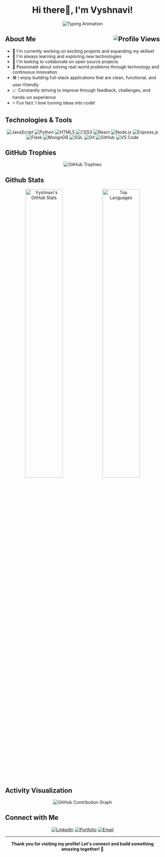 <div align="center">

#  Hi there👋, I'm Vyshnavi!

<img src="https://readme-typing-svg.herokuapp.com/?lines=✨+Creative+Developer+✨;🚀+Problem+Solver+🚀;💡+Innovation+Enthusiast+💡;🎯+Aspiring+Software+Engineer+🎯;🌟+Building+the+Future+🌟&font=Poppins&center=true&width=600&height=80&duration=3000&pause=500&color=gradient" alt="Typing Animation">
</div>

</div>

## About Me <img src="https://komarev.com/ghpvc/?username=vyshnavi-12&label=Profile%20views&color=0e75b6&style=flat" alt="Profile Views" align="right" />

- 🔭 I'm currently working on exciting projects and expanding my skillset
- 🌱 I'm always learning and exploring new technologies
- 👯 I'm looking to collaborate on open source projects
- 🧠 Passionate about solving real-world problems through technology and continuous innovation
- 🛠️ I enjoy building full-stack applications that are clean, functional, and user-friendly
- 📈 Constantly striving to improve through feedback, challenges, and hands-on experience
- ⚡ Fun fact: I love turning ideas into code!



## Technologies & Tools

<div align="center">
  
![JavaScript](https://img.shields.io/badge/-JavaScript-F7DF1E?style=for-the-badge&logo=javascript&logoColor=black)
![Python](https://img.shields.io/badge/-Python-3776AB?style=for-the-badge&logo=python&logoColor=white)
![HTML5](https://img.shields.io/badge/-HTML5-E34F26?style=for-the-badge&logo=html5&logoColor=white)
![CSS3](https://img.shields.io/badge/-CSS3-1572B6?style=for-the-badge&logo=css3&logoColor=white)
![React](https://img.shields.io/badge/-React-61DAFB?style=for-the-badge&logo=react&logoColor=black)
![Node.js](https://img.shields.io/badge/-Node.js-339933?style=for-the-badge&logo=node.js&logoColor=white)
![Express.js](https://img.shields.io/badge/-Express.js-000000?style=for-the-badge&logo=express&logoColor=white)
![Flask](https://img.shields.io/badge/-Flask-000000?style=for-the-badge&logo=flask&logoColor=white)
![MongoDB](https://img.shields.io/badge/-MongoDB-47A248?style=for-the-badge&logo=mongodb&logoColor=white)
![SQL](https://img.shields.io/badge/-SQL-4479A1?style=for-the-badge&logo=mysql&logoColor=white)
![Git](https://img.shields.io/badge/-Git-F05032?style=for-the-badge&logo=git&logoColor=white)
![GitHub](https://img.shields.io/badge/-GitHub-181717?style=for-the-badge&logo=github&logoColor=white)
![VS Code](https://img.shields.io/badge/-VS%20Code-007ACC?style=for-the-badge&logo=visual-studio-code&logoColor=white)

</div>

## GitHub Trophies

<div align="center">
  <img src="https://github-profile-trophy.vercel.app/?username=vyshnavi-12&theme=radical&no-frame=false&no-bg=false&margin-w=4" alt="GitHub Trophies" />
</div>

## Github Stats

<div align="center">

<img width="49%" src="https://github-readme-stats.vercel.app/api?username=vyshnavi-12&show_icons=true&theme=tokyonight&hide_border=true&bg_color=0D1117&title_color=F85D7F&icon_color=F8D866&text_color=FFFFFF" alt="Vyshnavi's GitHub Stats"/>
<img width="49%" src="https://github-readme-stats.vercel.app/api/top-langs/?username=vyshnavi-12&layout=compact&theme=tokyonight&hide_border=true&bg_color=0D1117&title_color=F85D7F&text_color=FFFFFF" alt="Top Languages"/>

</div>

## Activity Visualization

<div align="center">

<img src="https://github-readme-activity-graph.vercel.app/graph?username=vyshnavi-12&bg_color=0D1117&color=F85D7F&line=F8D866&point=FFFFFF&area=true&hide_border=true" alt="GitHub Contribution Graph"/>

</div>

## Connect with Me

<div align="center">
  
[![LinkedIn](https://img.shields.io/badge/-LinkedIn-0077B5?style=for-the-badge&logo=linkedin&logoColor=white)](https://www.linkedin.com/in/sri-vyshnavi-nakka-38136428b/)
[![Portfolio](https://img.shields.io/badge/-Portfolio-FF5722?style=for-the-badge&logo=google-chrome&logoColor=white)](https://vyshnavi-12.github.io/Portfolio/)
[![Email](https://img.shields.io/badge/-Email-D14836?style=for-the-badge&logo=gmail&logoColor=white)](mailto:srivyshnavinakka@gmail.com)

</div>

---

<div align="center">
  
**Thank you for visiting my profile! Let's connect and build something amazing together! 🚀**

</div>
